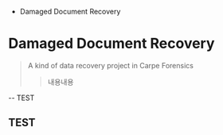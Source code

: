 - Damaged Document Recovery

# Damaged Document Recovery

> A kind of data recovery project in Carpe Forensics
>> 내용내용

-- TEST

## TEST
